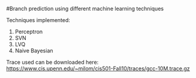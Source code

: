 #Branch prediction using different machine learning techniques

Techniques implemented:

1. Perceptron
2. SVN
3. LVQ
4. Naive Bayesian

Trace used can be downloaded here: https://www.cis.upenn.edu/~milom/cis501-Fall10/traces/gcc-10M.trace.gz

